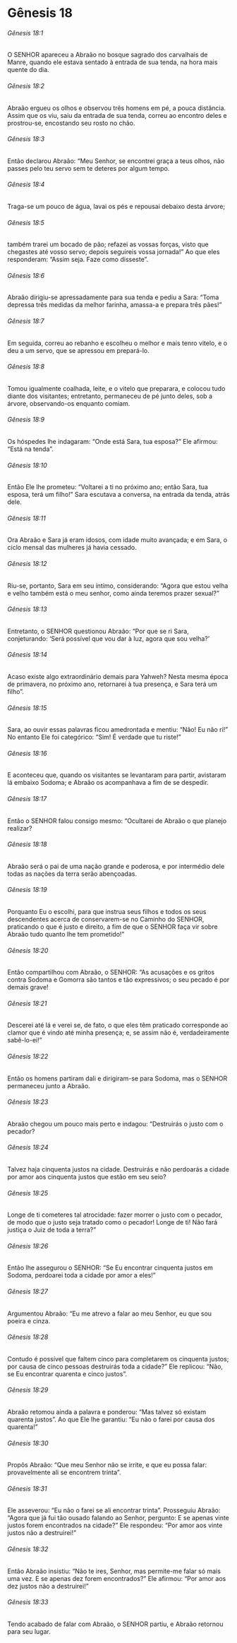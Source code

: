 # Gênesis 18

###### Gênesis 18:1

O SENHOR apareceu a Abraão no bosque sagrado dos carvalhais de Manre, quando ele estava sentado à entrada de sua tenda, na hora mais quente do dia.

###### Gênesis 18:2

Abraão ergueu os olhos e observou três homens em pé, a pouca distância. Assim que os viu, saiu da entrada de sua tenda, correu ao encontro deles e prostrou-se, encostando seu rosto no chão.

###### Gênesis 18:3

Então declarou Abraão: “Meu Senhor, se encontrei graça a teus olhos, não passes pelo teu servo sem te deteres por algum tempo.

###### Gênesis 18:4

Traga-se um pouco de água, lavai os pés e repousai debaixo desta árvore;

###### Gênesis 18:5

também trarei um bocado de pão; refazei as vossas forças, visto que chegastes até vosso servo; depois seguireis vossa jornada!” Ao que eles responderam: “Assim seja. Faze como disseste”.

###### Gênesis 18:6

Abraão dirigiu-se apressadamente para sua tenda e pediu a Sara: “Toma depressa três medidas da melhor farinha, amassa-a e prepara três pães!”

###### Gênesis 18:7

Em seguida, correu ao rebanho e escolheu o melhor e mais tenro vitelo, e o deu a um servo, que se apressou em prepará-lo.

###### Gênesis 18:8

Tomou igualmente coalhada, leite, e o vitelo que preparara, e colocou tudo diante dos visitantes; entretanto, permaneceu de pé junto deles, sob a árvore, observando-os enquanto comiam.

###### Gênesis 18:9

Os hóspedes lhe indagaram: “Onde está Sara, tua esposa?” Ele afirmou: “Está na tenda”.

###### Gênesis 18:10

Então Ele lhe prometeu: “Voltarei a ti no próximo ano; então Sara, tua esposa, terá um filho!” Sara escutava a conversa, na entrada da tenda, atrás dele.

###### Gênesis 18:11

Ora Abraão e Sara já eram idosos, com idade muito avançada; e em Sara, o ciclo mensal das mulheres já havia cessado.

###### Gênesis 18:12

Riu-se, portanto, Sara em seu íntimo, considerando: “Agora que estou velha e velho também está o meu senhor, como ainda teremos prazer sexual?”

###### Gênesis 18:13

Entretanto, o SENHOR questionou Abraão: “Por que se ri Sara, conjeturando: ‘Será possível que vou dar à luz, agora que sou velha?’

###### Gênesis 18:14

Acaso existe algo extraordinário demais para Yahweh? Nesta mesma época de primavera, no próximo ano, retornarei à tua presença, e Sara terá um filho”.

###### Gênesis 18:15

Sara, ao ouvir essas palavras ficou amedrontada e mentiu: “Não! Eu não ri!” No entanto Ele foi categórico: “Sim! É verdade que tu riste!”

###### Gênesis 18:16

E aconteceu que, quando os visitantes se levantaram para partir, avistaram lá embaixo Sodoma; e Abraão os acompanhava a fim de se despedir.

###### Gênesis 18:17

Então o SENHOR falou consigo mesmo: “Ocultarei de Abraão o que planejo realizar?

###### Gênesis 18:18

Abraão será o pai de uma nação grande e poderosa, e por intermédio dele todas as nações da terra serão abençoadas.

###### Gênesis 18:19

Porquanto Eu o escolhi, para que instrua seus filhos e todos os seus descendentes acerca de conservarem-se no Caminho do SENHOR, praticando o que é justo e direito, a fim de que o SENHOR faça vir sobre Abraão tudo quanto lhe tem prometido!”

###### Gênesis 18:20

Então compartilhou com Abraão, o SENHOR: “As acusações e os gritos contra Sodoma e Gomorra são tantos e tão expressivos; o seu pecado é por demais grave!

###### Gênesis 18:21

Descerei até lá e verei se, de fato, o que eles têm praticado corresponde ao clamor que é vindo até minha presença; e, se assim não é, verdadeiramente sabê-lo-ei!”

###### Gênesis 18:22

Então os homens partiram dali e dirigiram-se para Sodoma, mas o SENHOR permaneceu junto a Abraão.

###### Gênesis 18:23

Abraão chegou um pouco mais perto e indagou: “Destruirás o justo com o pecador?

###### Gênesis 18:24

Talvez haja cinquenta justos na cidade. Destruirás e não perdoarás a cidade por amor aos cinquenta justos que estão em seu seio?

###### Gênesis 18:25

Longe de ti cometeres tal atrocidade: fazer morrer o justo com o pecador, de modo que o justo seja tratado como o pecador! Longe de ti! Não fará justiça o Juiz de toda a terra?”

###### Gênesis 18:26

Então lhe assegurou o SENHOR: “Se Eu encontrar cinquenta justos em Sodoma, perdoarei toda a cidade por amor a eles!”

###### Gênesis 18:27

Argumentou Abraão: “Eu me atrevo a falar ao meu Senhor, eu que sou poeira e cinza.

###### Gênesis 18:28

Contudo é possível que faltem cinco para completarem os cinquenta justos; por causa de cinco pessoas destruirás toda a cidade?” Ele replicou: “Não, se Eu encontrar quarenta e cinco justos”.

###### Gênesis 18:29

Abraão retomou ainda a palavra e ponderou: “Mas talvez só existam quarenta justos”. Ao que Ele lhe garantiu: “Eu não o farei por causa dos quarenta!”

###### Gênesis 18:30

Propôs Abraão: “Que meu Senhor não se irrite, e que eu possa falar: provavelmente ali se encontrem trinta”.

###### Gênesis 18:31

Ele asseverou: “Eu não o farei se ali encontrar trinta”. Prosseguiu Abraão: “Agora que já fui tão ousado falando ao Senhor, pergunto: E se apenas vinte justos forem encontrados na cidade?” Ele respondeu: “Por amor aos vinte justos não a destruirei!”

###### Gênesis 18:32

Então Abraão insistiu: “Não te ires, Senhor, mas permite-me falar só mais uma vez. E se apenas dez forem encontrados?” Ele afirmou: “Por amor aos dez justos não a destruirei!”

###### Gênesis 18:33

Tendo acabado de falar com Abraão, o SENHOR partiu, e Abraão retornou para seu lugar.

